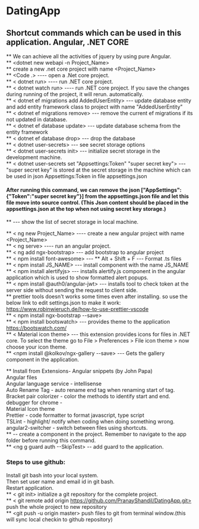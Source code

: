 # DatingApp

## Shortcut commands which can be used in this application. Angular, .NET CORE

\*\* We can achieve all the activities of jquery by using pure Angular.<br />
\*\* <dotnet new webapi -n Project_Name><br />
\*\* create a new .net core project with name <Project_Name><br />
\*\* <Code .> ---- open a .Net core project.<br />
\*\* < dotnet run> ---- run .NET core project.<br />
\*\* < dotnet watch run> ---- run .NET core project. If you save the changes during running of the project, it will rerun. automatically.<br />
\*\* < dotnet ef migrations add AddedUserEntity> --- update database entity and add entity framework class to project with name "AddedUserEntity"<br />
\*\* < dotnet ef migrations remove> --- remove the current ef migrations if its not updated in database.<br />
\*\* < dotnet ef database update> --- update database schema from the entity framework<br />
\*\* < dotnet ef database drop> --- drop the database<br />
\*\* < dotnet user-secrets> --- see secret storage options<br />
\*\* < dotnet user-secrets init> --- initialize secret storage in the development machine.<br />
\*\* < dotnet user-secrets set "Appsettings:Token" "super secret key"> --- "super secret key" is stored at the secret storage in the machine which can be used in json Appsettings:Token in file appsettings.json<br />

#### After running this command, we can remove the json ["AppSettings":{"Token":"super secret key"}] from the appsettings.json file and let this file move into source control. (This Json content should be placed in the appsettings.json at the top when not using secret key storage.)<br />

\*\*<dotnet user-secrets list> --- show the list of secret storage in local machine.<br />

** < ng new Project_Name> ---- create a new angular project with name <Project_Name><br />
** < ng serve> ---- run an angular project.<br />
** < ng add ngx-bootstrap> --- add bootstrap to angular project<br />
** < npm install font-awesome> ---
** Alt + Shift + F --- Format .ts files<br />
** < npm install JS_NAME> --- install component with the name JS_NAME<br />
** < npm install alertifyjs> --- installs alertify.js component in the angular application which is used to
show formatted alert popups.<br />
** < npm install @auth0/angular-jwt> --- installs tool to check token at the server side without sending the
request to client side.<br />
** prettier tools doesn't works some times even after installing. so use the below link to edit settings.json to make it work: https://www.robinwieruch.de/how-to-use-prettier-vscode<br />
** < npm install ngx-bootstrap --save><br />
** < npm install bootswatch> --- provides theme to the application https://bootswatch.com/<br />
** < Material icon theme> --- this extension provides icons for files in .NET core. To select the theme go to
File > Preferences > File icon theme > now choose your icon theme.<br />
\*\* <npm install @kolkov/ngx-gallery --save> --- Gets the gallery component in the application.<br />

\*\* Install from Extensions- Angular snippets (by John Papa)<br />
Angular files<br />
Angular language service - intellisense<br />
Auto Rename Tag - auto rename end tag when renaming start of tag.<br />
Bracket pair colorizer - color the methods to identify start and end.<br />
debugger for chrome -<br />
Material Icon theme<br />
Prettier - code formatter to format javascript, type script<br />
TSLint - highlight/ notify when coding when doing something wrong.<br />
angular2-switcher - switch between files using shortcuts.<br />
\*\* <ng g c COMPONENT-NAME> -- create a component in the project. Remember to navigate to the app folder before running this command.<br />
\*\* <ng g guard auth --SkipTest> -- add guard to the application.<br />

### Steps to use github:
Install git bash into your local system.<br />
Then set user name and email id in git bash.<br />
Restart application.<br />
** < git init> initialize a git repository for the complete project.<br />
** < git remote add origin https://github.com/PranayShandil/DatingApp.git> push the whole project to new repository<br />
\*\* <git push -u origin master> push files to git from terminal window.(this will sync local checkin to github repository)<br />
